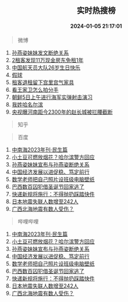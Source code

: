 <div align="center"><h2>实时热搜榜</h2><h4>2024-01-05 21:17:01</h4></div>

> 微博  

1. [孙燕姿妹妹发文断绝关系](https://s.weibo.com/weibo?q=%23%E5%AD%99%E7%87%95%E5%A7%BF%E5%A6%B9%E5%A6%B9%E5%8F%91%E6%96%87%E6%96%AD%E7%BB%9D%E5%85%B3%E7%B3%BB%23&t=31&band_rank=1&Refer=top)<br />
2. [2租客发现11万现金房东免租1年](https://s.weibo.com/weibo?q=%232%E7%A7%9F%E5%AE%A2%E5%8F%91%E7%8E%B011%E4%B8%87%E7%8E%B0%E9%87%91%E6%88%BF%E4%B8%9C%E5%85%8D%E7%A7%9F1%E5%B9%B4%23&t=31&band_rank=2&Refer=top)<br />
3. [中国航天员大队26岁生日快乐](https://s.weibo.com/weibo?q=%23%E4%B8%AD%E5%9B%BD%E8%88%AA%E5%A4%A9%E5%91%98%E5%A4%A7%E9%98%9F26%E5%B2%81%E7%94%9F%E6%97%A5%E5%BF%AB%E4%B9%90%23&t=31&band_rank=3&Refer=top)<br />
4. [假球](https://s.weibo.com/weibo?q=%E5%81%87%E7%90%83&t=31&band_rank=4&Refer=top)<br />
5. [租客退租留下宫里宫气家具](https://s.weibo.com/weibo?q=%23%E7%A7%9F%E5%AE%A2%E9%80%80%E7%A7%9F%E7%95%99%E4%B8%8B%E5%AE%AB%E9%87%8C%E5%AE%AB%E6%B0%94%E5%AE%B6%E5%85%B7%23&t=31&band_rank=5&Refer=top)<br />
6. [看王家卫怎么拍分手](https://s.weibo.com/weibo?q=%E7%9C%8B%E7%8E%8B%E5%AE%B6%E5%8D%AB%E6%80%8E%E4%B9%88%E6%8B%8D%E5%88%86%E6%89%8B&t=31&band_rank=6&Refer=top)<br />
7. [朝鲜5日上午进行海军实弹射击演习](https://s.weibo.com/weibo?q=%23%E6%9C%9D%E9%B2%9C5%E6%97%A5%E4%B8%8A%E5%8D%88%E8%BF%9B%E8%A1%8C%E6%B5%B7%E5%86%9B%E5%AE%9E%E5%BC%B9%E5%B0%84%E5%87%BB%E6%BC%94%E4%B9%A0%23&t=31&band_rank=7&Refer=top)<br />
8. [我姓哈名尔滨](https://s.weibo.com/weibo?q=%23%E6%88%91%E5%A7%93%E5%93%88%E5%90%8D%E5%B0%94%E6%BB%A8%23&t=31&band_rank=8&Refer=top)<br />
9. [央视曝河南距今2300年的赵长城被拦腰截断](https://s.weibo.com/weibo?q=%23%E5%A4%AE%E8%A7%86%E6%9B%9D%E6%B2%B3%E5%8D%97%E8%B7%9D%E4%BB%8A2300%E5%B9%B4%E7%9A%84%E8%B5%B5%E9%95%BF%E5%9F%8E%E8%A2%AB%E6%8B%A6%E8%85%B0%E6%88%AA%E6%96%AD%23&t=31&band_rank=9&Refer=top)<br />

> 知乎  


> 百度  

1. [中南海2023年刊·民生篇](https://www.baidu.com/s?wd=%E4%B8%AD%E5%8D%97%E6%B5%B72023%E5%B9%B4%E5%88%8A%C2%B7%E6%B0%91%E7%94%9F%E7%AF%87&sa=fyb_news&rsv_dl=fyb_news)<br />
2. [小土豆可燃放烟花？哈尔滨警方回应](https://www.baidu.com/s?wd=%E5%B0%8F%E5%9C%9F%E8%B1%86%E5%8F%AF%E7%87%83%E6%94%BE%E7%83%9F%E8%8A%B1%EF%BC%9F%E5%93%88%E5%B0%94%E6%BB%A8%E8%AD%A6%E6%96%B9%E5%9B%9E%E5%BA%94&sa=fyb_news&rsv_dl=fyb_news)<br />
3. [孙燕姿妹妹宣布与孙燕姿断绝关系](https://www.baidu.com/s?wd=%E5%AD%99%E7%87%95%E5%A7%BF%E5%A6%B9%E5%A6%B9%E5%AE%A3%E5%B8%83%E4%B8%8E%E5%AD%99%E7%87%95%E5%A7%BF%E6%96%AD%E7%BB%9D%E5%85%B3%E7%B3%BB&sa=fyb_news&rsv_dl=fyb_news)<br />
4. [中国经济发展以进促稳、笃定前行](https://www.baidu.com/s?wd=%E4%B8%AD%E5%9B%BD%E7%BB%8F%E6%B5%8E%E5%8F%91%E5%B1%95%E4%BB%A5%E8%BF%9B%E4%BF%83%E7%A8%B3%E3%80%81%E7%AC%83%E5%AE%9A%E5%89%8D%E8%A1%8C&sa=fyb_news&rsv_dl=fyb_news)<br />
5. [数学老师把自己照片设班级电脑壁纸](https://www.baidu.com/s?wd=%E6%95%B0%E5%AD%A6%E8%80%81%E5%B8%88%E6%8A%8A%E8%87%AA%E5%B7%B1%E7%85%A7%E7%89%87%E8%AE%BE%E7%8F%AD%E7%BA%A7%E7%94%B5%E8%84%91%E5%A3%81%E7%BA%B8&sa=fyb_news&rsv_dl=fyb_news)<br />
6. [巴西数百囚犯借圣诞节回家逃了](https://www.baidu.com/s?wd=%E5%B7%B4%E8%A5%BF%E6%95%B0%E7%99%BE%E5%9B%9A%E7%8A%AF%E5%80%9F%E5%9C%A3%E8%AF%9E%E8%8A%82%E5%9B%9E%E5%AE%B6%E9%80%83%E4%BA%86&sa=fyb_news&rsv_dl=fyb_news)<br />
7. [快递新规将施行：不得抛扔踩踏快件](https://www.baidu.com/s?wd=%E5%BF%AB%E9%80%92%E6%96%B0%E8%A7%84%E5%B0%86%E6%96%BD%E8%A1%8C%EF%BC%9A%E4%B8%8D%E5%BE%97%E6%8A%9B%E6%89%94%E8%B8%A9%E8%B8%8F%E5%BF%AB%E4%BB%B6&sa=fyb_news&rsv_dl=fyb_news)<br />
8. [日本地震失联人数增至242人](https://www.baidu.com/s?wd=%E6%97%A5%E6%9C%AC%E5%9C%B0%E9%9C%87%E5%A4%B1%E8%81%94%E4%BA%BA%E6%95%B0%E5%A2%9E%E8%87%B3242%E4%BA%BA&sa=fyb_news&rsv_dl=fyb_news)<br />
9. [广西北海地震有数人受伤？](https://www.baidu.com/s?wd=%E5%B9%BF%E8%A5%BF%E5%8C%97%E6%B5%B7%E5%9C%B0%E9%9C%87%E6%9C%89%E6%95%B0%E4%BA%BA%E5%8F%97%E4%BC%A4%EF%BC%9F&sa=fyb_news&rsv_dl=fyb_news)<br />

> 哔哩哔哩  

1. [中南海2023年刊·民生篇](https://www.baidu.com/s?wd=%E4%B8%AD%E5%8D%97%E6%B5%B72023%E5%B9%B4%E5%88%8A%C2%B7%E6%B0%91%E7%94%9F%E7%AF%87&sa=fyb_news&rsv_dl=fyb_news)<br />
2. [小土豆可燃放烟花？哈尔滨警方回应](https://www.baidu.com/s?wd=%E5%B0%8F%E5%9C%9F%E8%B1%86%E5%8F%AF%E7%87%83%E6%94%BE%E7%83%9F%E8%8A%B1%EF%BC%9F%E5%93%88%E5%B0%94%E6%BB%A8%E8%AD%A6%E6%96%B9%E5%9B%9E%E5%BA%94&sa=fyb_news&rsv_dl=fyb_news)<br />
3. [孙燕姿妹妹宣布与孙燕姿断绝关系](https://www.baidu.com/s?wd=%E5%AD%99%E7%87%95%E5%A7%BF%E5%A6%B9%E5%A6%B9%E5%AE%A3%E5%B8%83%E4%B8%8E%E5%AD%99%E7%87%95%E5%A7%BF%E6%96%AD%E7%BB%9D%E5%85%B3%E7%B3%BB&sa=fyb_news&rsv_dl=fyb_news)<br />
4. [中国经济发展以进促稳、笃定前行](https://www.baidu.com/s?wd=%E4%B8%AD%E5%9B%BD%E7%BB%8F%E6%B5%8E%E5%8F%91%E5%B1%95%E4%BB%A5%E8%BF%9B%E4%BF%83%E7%A8%B3%E3%80%81%E7%AC%83%E5%AE%9A%E5%89%8D%E8%A1%8C&sa=fyb_news&rsv_dl=fyb_news)<br />
5. [数学老师把自己照片设班级电脑壁纸](https://www.baidu.com/s?wd=%E6%95%B0%E5%AD%A6%E8%80%81%E5%B8%88%E6%8A%8A%E8%87%AA%E5%B7%B1%E7%85%A7%E7%89%87%E8%AE%BE%E7%8F%AD%E7%BA%A7%E7%94%B5%E8%84%91%E5%A3%81%E7%BA%B8&sa=fyb_news&rsv_dl=fyb_news)<br />
6. [巴西数百囚犯借圣诞节回家逃了](https://www.baidu.com/s?wd=%E5%B7%B4%E8%A5%BF%E6%95%B0%E7%99%BE%E5%9B%9A%E7%8A%AF%E5%80%9F%E5%9C%A3%E8%AF%9E%E8%8A%82%E5%9B%9E%E5%AE%B6%E9%80%83%E4%BA%86&sa=fyb_news&rsv_dl=fyb_news)<br />
7. [快递新规将施行：不得抛扔踩踏快件](https://www.baidu.com/s?wd=%E5%BF%AB%E9%80%92%E6%96%B0%E8%A7%84%E5%B0%86%E6%96%BD%E8%A1%8C%EF%BC%9A%E4%B8%8D%E5%BE%97%E6%8A%9B%E6%89%94%E8%B8%A9%E8%B8%8F%E5%BF%AB%E4%BB%B6&sa=fyb_news&rsv_dl=fyb_news)<br />
8. [日本地震失联人数增至242人](https://www.baidu.com/s?wd=%E6%97%A5%E6%9C%AC%E5%9C%B0%E9%9C%87%E5%A4%B1%E8%81%94%E4%BA%BA%E6%95%B0%E5%A2%9E%E8%87%B3242%E4%BA%BA&sa=fyb_news&rsv_dl=fyb_news)<br />
9. [广西北海地震有数人受伤？](https://www.baidu.com/s?wd=%E5%B9%BF%E8%A5%BF%E5%8C%97%E6%B5%B7%E5%9C%B0%E9%9C%87%E6%9C%89%E6%95%B0%E4%BA%BA%E5%8F%97%E4%BC%A4%EF%BC%9F&sa=fyb_news&rsv_dl=fyb_news)<br />
